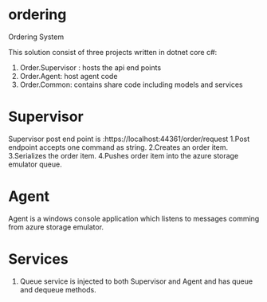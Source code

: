 # ordering
Ordering System

This solution consist of three projects written in dotnet core c#:
1. Order.Supervisor :  hosts the api end points
2. Order.Agent: host agent code
3. Order.Common: contains share code including models and services

# Supervisor
Supervisor post end point is :https://localhost:44361/order/request
1.Post endpoint accepts one command as string.
2.Creates an order item.
3.Serializes the order item.
4.Pushes order item into the azure storage emulator queue.

# Agent
Agent is a windows console application which listens to messages comming from azure storage emulator.

# Services
1. Queue service is injected to both Supervisor and Agent and has queue and dequeue methods.

